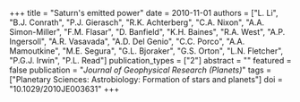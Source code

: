 +++
title = "Saturn's emitted power"
date = 2010-11-01
authors = ["L. Li", "B.J. Conrath", "P.J. Gierasch", "R.K. Achterberg", "C.A. Nixon", "A.A. Simon-Miller", "F.M. Flasar", "D. Banfield", "K.H. Baines", "R.A. West", "A.P. Ingersoll", "A.R. Vasavada", "A.D. Del Genio", "C.C. Porco", "A.A. Mamoutkine", "M.E. Segura", "G.L. Bjoraker", "G.S. Orton", "L.N. Fletcher", "P.G.J. Irwin", "P.L. Read"]
publication_types = ["2"]
abstract = ""
featured = false
publication = "*Journal of Geophysical Research (Planets)*"
tags = ["Planetary Sciences: Astrobiology: Formation of stars and planets"]
doi = "10.1029/2010JE003631"
+++

